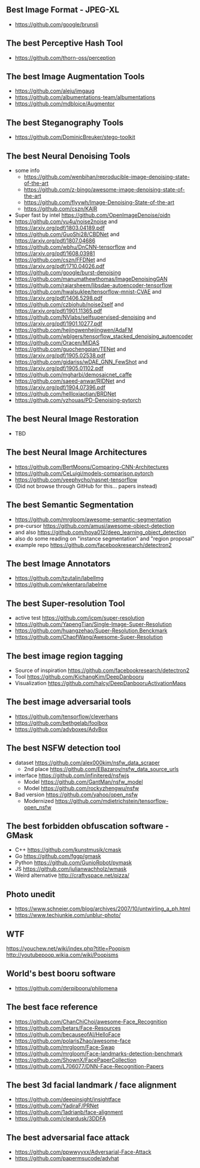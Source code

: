 ## Best Image Format - JPEG-XL
- https://github.com/google/brunsli

## The best Perceptive Hash Tool
- https://github.com/thorn-oss/perception

## The best Image Augmentation Tools
- https://github.com/aleju/imgaug
- https://github.com/albumentations-team/albumentations
- https://github.com/mdbloice/Augmentor

## The best Steganography Tools
- https://github.com/DominicBreuker/stego-toolkit

## The best Neural Denoising Tools
- some info
  - https://github.com/wenbihan/reproducible-image-denoising-state-of-the-art
  - https://github.com/z-bingo/awesome-image-denoising-state-of-the-art
  - https://github.com/flyywh/Image-Denoising-State-of-the-art
  - https://github.com/cszn/KAIR
- Super fast by intel https://github.com/OpenImageDenoise/oidn
- https://github.com/yu4u/noise2noise and https://arxiv.org/pdf/1803.04189.pdf
- https://github.com/GuoShi28/CBDNet and https://arxiv.org/pdf/1807.04686
- https://github.com/wbhu/DnCNN-tensorflow and https://arxiv.org/pdf/1608.03981
- https://github.com/cszn/FFDNet and https://arxiv.org/pdf/1710.04026.pdf
- https://github.com/google/burst-denoising
- https://github.com/manumathewthomas/ImageDenoisingGAN
- https://github.com/rajarsheem/libsdae-autoencoder-tensorflow
- https://github.com/hwalsuklee/tensorflow-mnist-CVAE and https://arxiv.org/pdf/1406.5298.pdf
- https://github.com/czbiohub/noise2self and https://arxiv.org/pdf/1901.11365.pdf
- https://github.com/NVlabs/selfsupervised-denoising and https://arxiv.org/pdf/1901.10277.pdf
- https://github.com/hejingwenhejingwen/AdaFM
- https://github.com/wblgers/tensorflow_stacked_denoising_autoencoder
- https://github.com/Oracen/MIDAS
- https://github.com/guochengqian/TENet and https://arxiv.org/pdf/1905.02538.pdf
- https://github.com/gidariss/wDAE_GNN_FewShot and https://arxiv.org/pdf/1905.01102.pdf
- https://github.com/mgharbi/demosaicnet_caffe
- https://github.com/saeed-anwar/RIDNet and https://arxiv.org/pdf/1904.07396.pdf
- https://github.com/hellloxiaotian/BRDNet
- https://github.com/yzhouas/PD-Denoising-pytorch

## The best Neural Image Restoration
- TBD

## The best Neural Image Architectures
- https://github.com/BertMoons/Comparing-CNN-Architectures
- https://github.com/CeLuigi/models-comparison.pytorch
- https://github.com/yeephycho/nasnet-tensorflow
- (Did not browse through GitHub for this... papers instead)

## The best Semantic Segmentation
  - https://github.com/mrgloom/awesome-semantic-segmentation
  - pre-cursor https://github.com/amusi/awesome-object-detection
  - and also https://github.com/hoya012/deep_learning_object_detection
  - also do some reading on "instance segmentation" and "region proposal"
  - example repo https://github.com/facebookresearch/detectron2

## The best Image Annotators
- https://github.com/tzutalin/labelImg
- https://github.com/wkentaro/labelme

## The best Super-resolution Tool
- active test https://github.com/icpm/super-resolution
- https://github.com/YapengTian/Single-Image-Super-Resolution
- https://github.com/huangzehao/Super-Resolution.Benckmark
- https://github.com/ChaofWang/Awesome-Super-Resolution

## The best image region tagging
- Source of inspiration https://github.com/facebookresearch/detectron2
- Tool https://github.com/KichangKim/DeepDanbooru
- Visualization https://github.com/halcy/DeepDanbooruActivationMaps

## The best image adversarial tools
- https://github.com/tensorflow/cleverhans
- https://github.com/bethgelab/foolbox
- https://github.com/advboxes/AdvBox

## The best NSFW detection tool
- dataset https://github.com/alex000kim/nsfw_data_scraper
  - 2nd place https://github.com/EBazarov/nsfw_data_source_urls
- interface https://github.com/infinitered/nsfwjs
  - Model https://github.com/GantMan/nsfw_model
  - Model https://github.com/rockyzhengwu/nsfw
- Bad version https://github.com/yahoo/open_nsfw
  - Modernized https://github.com/mdietrichstein/tensorflow-open_nsfw

## The best forbidden obfuscation software - GMask
- C++ https://github.com/kunstmusik/cmask
- Go https://github.com/fggp/gmask
- Python https://github.com/GunioRobot/pymask
- JS https://github.com/julianwachholz/wmask
- Weird alternative http://craftyspace.net/pizza/

## Photo unedit
- https://www.schneier.com/blog/archives/2007/10/untwirling_a_ph.html
- https://www.techjunkie.com/unblur-photo/

## WTF
https://youchew.net/wiki/index.php?title=Poopism
http://youtubepoop.wikia.com/wiki/Poopisms

## World's best booru software
- https://github.com/derpibooru/philomena

## The best face reference
- https://github.com/ChanChiChoi/awesome-Face_Recognition
- https://github.com/betars/Face-Resources
- https://github.com/becauseofAI/HelloFace
- https://github.com/polarisZhao/awesome-face
- https://github.com/mrgloom/Face-Swap
- https://github.com/mrgloom/Face-landmarks-detection-benchmark
- https://github.com/ShownX/FacePaperCollection
- https://github.com/L706077/DNN-Face-Recognition-Papers

## The best 3d facial landmark / face alignment
- https://github.com/deepinsight/insightface
- https://github.com/YadiraF/PRNet
- https://github.com/1adrianb/face-alignment
- https://github.com/cleardusk/3DDFA

## The best adversarial face attack
- https://github.com/ppwwyyxx/Adversarial-Face-Attack
- https://github.com/papermsucode/advhat
